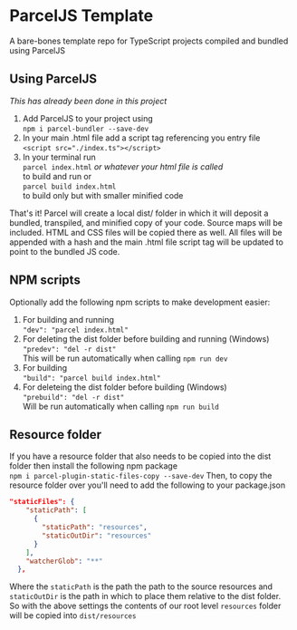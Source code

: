# ParcelJS Template
A bare-bones template repo for TypeScript projects compiled and bundled using ParcelJS

## Using ParcelJS
_This has already been done in this project_
1. Add ParcelJS to your project using  
`npm i parcel-bundler --save-dev`
2. In your main .html file add a script tag referencing you entry file  
`<script src="./index.ts"></script>`
3. In your terminal run  
`parcel index.html` _or whatever your html file is called_  
to build and run or  
`parcel build index.html`  
to build only but with smaller minified code

That's it!
Parcel will create a local dist/ folder in which it will deposit a bundled, transpiled, and minified copy of your code. Source maps will be included. HTML and CSS files will be copied there as well. All files will be appended with a hash and the main .html file script tag will be updated to point to the bundled JS code.

## NPM scripts
Optionally add the following npm scripts to make development easier:  
1. For building and running  
`"dev": "parcel index.html"`
2. For deleting the dist folder before building and running (Windows)  
`"predev": "del -r dist"`  
This will be run automatically when calling ```npm run dev```
3. For building  
`"build": "parcel build index.html"`  
4. For deleteing the dist folder before building (Windows)  
`"prebuild": "del -r dist"`  
Will be run automatically when calling `npm run build`

## Resource folder
If you have a resource folder that also needs to be copied into the dist folder then install the following npm package  
`npm i parcel-plugin-static-files-copy --save-dev`
Then, to copy the resource folder over you'll need to add the following to your package.json  
```json
"staticFiles": {
    "staticPath": [
      {
        "staticPath": "resources",
        "staticOutDir": "resources"
      }
    ],
    "watcherGlob": "**"
  },
```
Where the `staticPath` is the path the path to the source resources and `staticOutDir` is the path in which to place them relative to the dist folder.  
So with the above settings the contents of our root level `resources` folder will be copied into `dist/resources`
